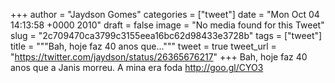 
+++
author = "Jaydson Gomes"
categories = ["tweet"]
date = "Mon Oct 04 14:13:58 +0000 2010"
draft = false
image = "No media found for this Tweet"
slug = "2c709470ca3799c3155eea16bc62d98433e3728b"
tags = ["tweet"]
title = """Bah, hoje faz 40 anos que..."""
tweet = true
tweet_url = "https://twitter.com/jaydson/status/26365676217"
+++
Bah, hoje faz 40 anos que a Janis morreu. A mina era foda http://goo.gl/CYO3
